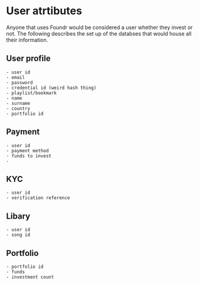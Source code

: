 # User atrtibutes

Anyone that uses Foundr would be considered a user whether they invest or not. The following describes the set up of the databses that would house all their information.

## User profile
    - user id
    - email
    - password
    - credential id (weird hash thing)
    - playlist/bookmark
    - name
    - surname
    - country
    - portfolio id


## Payment
    - user id
    - payment method
    - funds to invest
    - 

## KYC
    - user id
    - verification reference

## Libary
    - user id
    - song id

## Portfolio
    - portfolio id
    - funds
    - investment count
    

